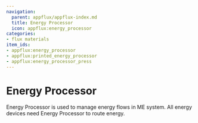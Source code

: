 ```yaml
---
navigation:
  parent: appflux/appflux-index.md
  title: Energy Processor
  icon: appflux:energy_processor
categories:
- flux materials
item_ids:
- appflux:energy_processor
- appflux:printed_energy_processor
- appflux:energy_processor_press
---
```


# Energy Processor

<Row>
<ItemImage id="appflux:energy_processor" scale="4"></ItemImage>
<ItemImage id="appflux:energy_processor_press" scale="4"></ItemImage>
<ItemImage id="appflux:printed_energy_processor" scale="4"></ItemImage>
</Row>

Energy Processor is used to manage energy flows in ME system. All energy devices need Energy Processor to route energy.
